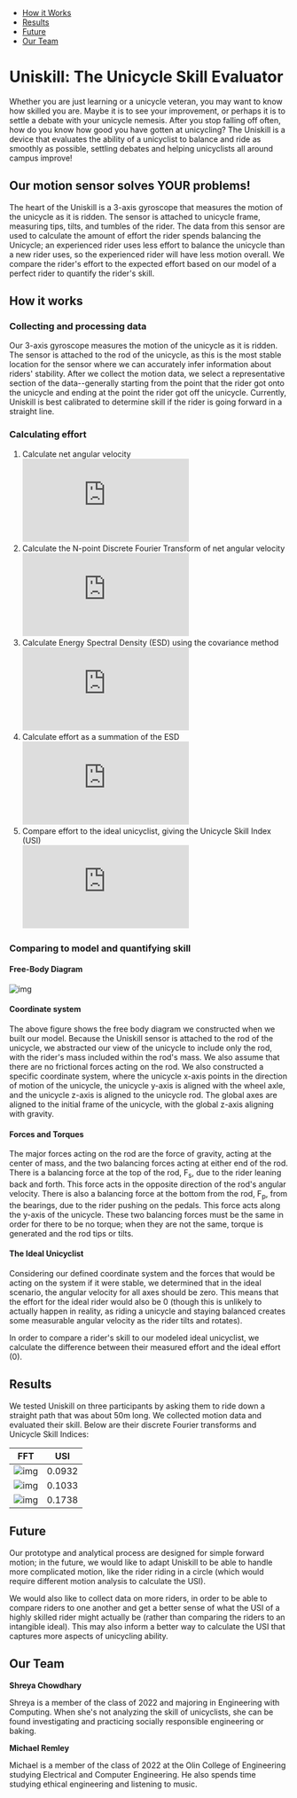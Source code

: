 <ul>
  <li><a href="#how-it-works">How it Works</a></li>
  <li><a href="#results">Results</a></li>
  <li><a href="#future">Future</a></li>
  <li><a href="#our-team">Our Team</a></li>
</ul>

# Uniskill: The Unicycle Skill Evaluator

Whether you are just learning or a unicycle veteran, you may want to know how skilled you are. Maybe it is to see your improvement, or perhaps it is to settle a debate with your unicycle nemesis. After you stop falling off often, how do you know how good you have gotten at unicycling? The Uniskill is a device that evaluates the ability of a unicyclist to balance and ride as smoothly as possible, settling debates and helping unicyclists all around campus improve!
## Our motion sensor solves YOUR problems!
The heart of the Uniskill is a 3-axis gyroscope that measures the motion of the unicycle as it is ridden. The sensor is attached to unicycle frame, measuring tips, tilts, and tumbles of the rider. The data from this sensor are used to calculate the amount of effort the rider spends balancing the Unicycle; an experienced rider uses less effort to balance the unicycle than a new rider uses, so the experienced rider will have less motion overall. We compare the rider's effort to the expected effort based on our model of a perfect rider to quantify the rider's skill.
## How it works
### Collecting and processing data
Our 3-axis gyroscope measures the motion of the unicycle as it is ridden. The sensor is attached to the rod of the unicycle, as this is the most stable location for the sensor where we can accurately infer information about riders' stability. After we collect the motion data, we select a representative section of the data--generally starting from the point that the rider got onto the unicycle and ending at the point the rider got off the unicycle. Currently, Uniskill is best calibrated to determine skill if the rider is going forward in a straight line.
### Calculating effort
1. Calculate net angular velocity<br>
![img](https://latex.codecogs.com/gif.latex?g%5Bt%5D%3D%5Csqrt%20%7Bg_x%5E2%5Bt%5D&plus;g_y%5E2%5Bt%5D&plus;g_z%5E2%5Bt%5D%7D)
1. Calculate the N-point Discrete Fourier Transform of net angular velocity<br>
![img](https://latex.codecogs.com/gif.latex?G%5Bf%5D%3Ddft%5Cleft%20%5C%7B%20g%5Bt%5D%20%5Cright%20%5C%7D)
1. Calculate Energy Spectral Density (ESD) using the covariance method<br>
![img](https://latex.codecogs.com/gif.latex?S_%7Bxx%7D%5Bf%5D%20%3D%20G%5Bf%5DG%5E*%5Bf%5D)
1. Calculate effort as a summation of the ESD<br>
![img](https://latex.codecogs.com/gif.latex?E%3D%5Csum_%7Bf%3D0%7D%5E%7BN-1%7D%20S_%7Bxx%7D%5Bf%5D%5CDelta%20f)
1. Compare effort to the ideal unicyclist, giving the Unicycle Skill Index (USI)<br>
![img](https://latex.codecogs.com/gif.latex?USI%20%3D%20E%20-%20E_%7Bideal%7D)

### Comparing to model and quantifying skill
#### Free-Body Diagram
![img](/assets/img/FBD.png)
#### Coordinate system
The above figure shows the free body diagram we constructed when we built our model. Because the Uniskill sensor is attached to the rod of the unicycle, we abstracted our view of the unicycle to include only the rod, with the rider's mass included within the rod's mass. We also assume that there are no frictional forces acting on the rod. We also constructed a specific coordinate system, where the unicycle x-axis points in the direction of motion of the unicycle, the unicycle y-axis is aligned with the wheel axle, and the unicycle z-axis is aligned to the unicycle rod. The global axes are aligned to the initial frame of the unicycle, with the global z-axis aligning with gravity.
#### Forces and Torques
The major forces acting on the rod are the force of gravity, acting at the center of mass, and the two balancing forces acting at either end of the rod. There is a balancing force at the top of the rod, F<sub>s</sub>, due to the rider leaning back and forth. This force acts in the opposite direction of the rod's angular velocity. There is also a balancing force at the bottom from the rod, F<sub>p</sub>, from the bearings, due to the rider pushing on the pedals. This force acts along the y-axis of the unicycle. These two balancing forces must be the same in order for there to be no torque; when they are not the same, torque is generated and the rod tips or tilts.
#### The Ideal Unicyclist
Considering our defined coordinate system and the forces that would be acting on the system if it were stable, we determined that in the ideal scenario, the angular velocity for all axes should be zero. This means that the effort for the ideal rider would also be 0 (though this is unlikely to actually happen in reality, as riding a unicycle and staying balanced creates some measurable angular velocity as the rider tilts and rotates).

In order to compare a rider's skill to our modeled ideal unicyclist, we calculate the difference between their measured effort and the ideal effort (0).

## Results
We tested Uniskill on three participants by asking them to ride down a straight path that was about 50m long. We collected motion data and evaluated their skill. Below are their discrete Fourier transforms and Unicycle Skill Indices:

FFT | USI
---|---
![img](/assets/img/NS_FFT.png)|0.0932
![img](/assets/img/JR_FFT.png)|0.1033
![img](/assets/img/NF_FFT.png)|0.1738





## Future
Our prototype and analytical process are designed for simple forward motion; in the future, we would like to adapt Uniskill to be able to handle more complicated motion, like the rider riding in a circle (which would require different motion analysis to calculate the USI).

We would also like to collect data on more riders, in order to be able to compare riders to one another and get a better sense of what the USI of a highly skilled rider might actually be (rather than comparing the riders to an intangible ideal). This may also inform a better way to calculate the USI that captures more aspects of unicycling ability.

## Our Team
**Shreya Chowdhary**

Shreya is a member of the class of 2022 and majoring in Engineering with Computing. When she's not analyzing the skill of unicyclists, she can be found investigating and practicing socially responsible engineering or baking.

**Michael Remley**

Michael is a member of the class of 2022 at the Olin College of Engineering studying Electrical and Computer Engineering. He also spends time studying ethical engineering and listening to music.
